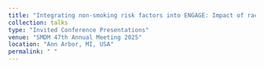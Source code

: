 ```yaml
---
title: "Integrating non-smoking risk factors into ENGAGE: Impact of race/ethnicity on lung cancer screening schedules"
collection: talks
type: "Invited Conference Presentations"
venue: "SMDM 47th Annual Meeting 2025"
location: "Ann Arbor, MI, USA"
permalink: " "
---
```

